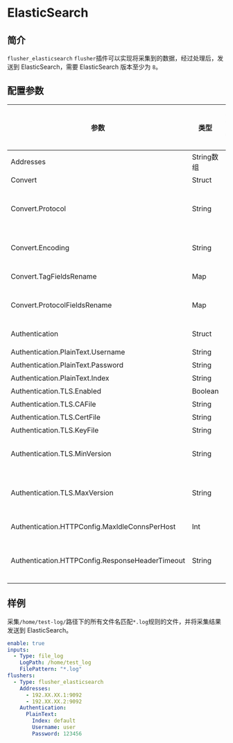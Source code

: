# ElasticSearch

## 简介

`flusher_elasticsearch` `flusher`插件可以实现将采集到的数据，经过处理后，发送到 ElasticSearch，需要 ElasticSearch 版本至少为 `8`。

## 配置参数

| 参数                                              | 类型       | 是否必选 | 说明                                                                                 |
|-------------------------------------------------|----------|------|------------------------------------------------------------------------------------|
| Addresses                                       | String数组 | 是    | ElasticSearch 地址                                                                   |
| Convert                                         | Struct   | 否    | ilogtail数据转换协议配置                                                                   |
| Convert.Protocol                                | String   | 否    | ilogtail数据转换协议，kafka flusher 可选值：`custom_single`,`otlp_log_v1`。默认值：`custom_single` |
| Convert.Encoding                                | String   | 否    | ilogtail flusher数据转换编码，可选值：`json`、`none`、`protobuf`，默认值：`json`                     |
| Convert.TagFieldsRename                         | Map      | 否    | 对日志中tags中的json字段重命名                                                                |
| Convert.ProtocolFieldsRename                    | Map      | 否    | ilogtail日志协议字段重命名，可当前可重命名的字段：`contents`,`tags`和`time`                              |
| Authentication                                  | Struct   | 是    | ElasticSearch 连接访问认证配置                                                             |
| Authentication.PlainText.Username               | String   | 是    | ElasticSearch 用户名                                                                  |
| Authentication.PlainText.Password               | String   | 是    | ElasticSearch 密码                                                                   |
| Authentication.PlainText.Index                  | String   | 是    | 插入数据目标索引                                                                           |
| Authentication.TLS.Enabled                      | Boolean  | 否    | 是否启用 TLS 安全连接,                                                                     |
| Authentication.TLS.CAFile                       | String   | 否    | TLS CA 根证书文件路径                                                                     |
| Authentication.TLS.CertFile                     | String   | 否    | TLS 连接证书文件路径                                                                       |
| Authentication.TLS.KeyFile                      | String   | 否    | TLS 连接私钥文件路径                                                                       |
| Authentication.TLS.MinVersion                   | String   | 否    | TLS 支持协议最小版本，可选配置：`1.0, 1.1, 1.2, 1.3`,默认：`1.2`                                    |
| Authentication.TLS.MaxVersion                   | String   | 否    | TLS 支持协议最大版本,可选配置：`1.0, 1.1, 1.2, 1.3`,默认采用：`crypto/tls`支持的版本，当前`1.3`              |
| Authentication.HTTPConfig.MaxIdleConnsPerHost   | Int      | 否    | 每个host的连接池最大空闲连接数                                                                  |
| Authentication.HTTPConfig.ResponseHeaderTimeout | String   | 否    | 读取头部的时间限制，可选配置`Nanosecond`，`Microsecond`，`Millisecond`，`Second`，`Minute`，`Hour`    |
 

## 样例

采集`/home/test-log/`路径下的所有文件名匹配`*.log`规则的文件，并将采集结果发送到 ElasticSearch。

```yaml
enable: true
inputs:
  - Type: file_log
    LogPath: /home/test_log
    FilePattern: "*.log"
flushers:
  - Type: flusher_elasticsearch
    Addresses: 
      - 192.XX.XX.1:9092
      - 192.XX.XX.2:9092
    Authentication:
      PlainText:
        Index: default
        Username: user
        Password: 123456
```
